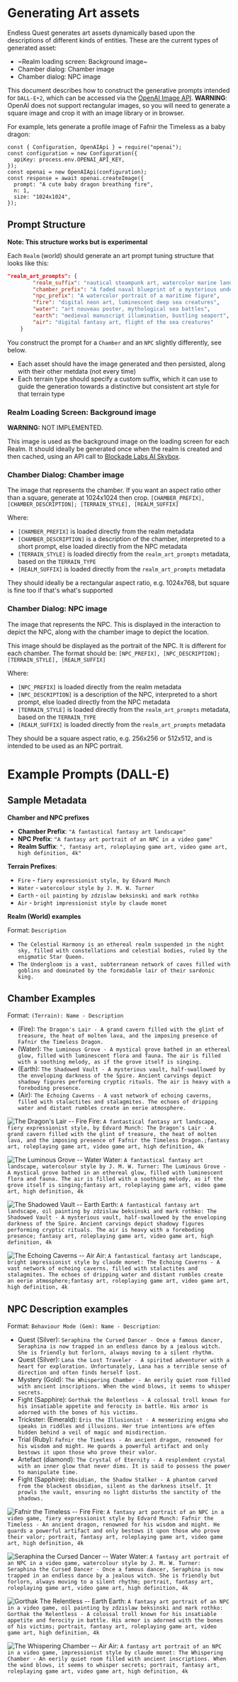# Generating Art assets

Endless Quest generates art assets dynamically based upon the descriptions of different kinds of entities. These are the current types of generated asset:
* ~Realm loading screen: Background image~
* Chamber dialog: Chamber image
* Chamber dialog: NPC image

This document describes how to construct the generative prompts intended for `DALL-E•2`, which can be accessed via the [OpenAI Image API](https://platform.openai.com/docs/api-reference/images/create). **WARNING**: OpenAI does not support rectangular images, so you will need to generate a square image and crop it with an image library or in browser.

For example, lets generate a profile image of Fafnir the Timeless as a baby dragon:

```node
const { Configuration, OpenAIApi } = require("openai");
const configuration = new Configuration({
  apiKey: process.env.OPENAI_API_KEY,
});
const openai = new OpenAIApi(configuration);
const response = await openai.createImage({
  prompt: "A cute baby dragon breathing fire",
  n: 1,
  size: "1024x1024",
});
```

## Prompt Structure

__**Note:** This structure works but is experimental__

Each `Realm` (world) should generate an art prompt tuning structure that looks like this:

```json
"realm_art_prompts": {
        "realm_suffix": "nautical steampunk art, watercolor marine landscape, vintage nautical charts",
        "chamber_prefix": "A faded naval blueprint of a mysterious undersea structure",
        "npc_prefix": "A watercolor portrait of a maritime figure",
        "fire": "digital neon art, luminescent deep sea creatures",
        "water": "art nouveau poster, mythological sea battles",
        "earth": "medieval manuscript illumination, bustling seaport",
        "air": "digital fantasy art, flight of the sea creatures"
    }
```

You construct the prompt for a `Chamber` and an `NPC` slightly differently, see below.
* Each asset should have the image generated and then persisted, along with their other metdata (not every time)
* Each terrain type should specify a custom suffix, which it can use to guide the generation towards a distinctive but consistent art style for that terrain type

### Realm Loading Screen: Background image

**WARNING:** NOT IMPLEMENTED.

This image is used as the background image on the loading screen for each Realm. It should ideally be generated once when the realm is created and then cached, using an API call to [Blockade Labs AI Skybox](https://www.blockadelabs.com/).

### Chamber Dialog: Chamber image

The image that represents the chamber. If you want an aspect ratio other than a square, generate at 1024x1024 then crop.
`[CHAMBER_PREFIX], [CHAMBER_DESCRIPTION]; [TERRAIN_STYLE], [REALM_SUFFIX]`

Where:
* `[CHAMBER_PREFIX]` is loaded directly from the realm metadata
* `[CHAMBER_DESCRIPTION]` is a description of the chamber, interpreted to a short prompt, else loaded directly from the NPC metadata
* `[TERRAIN_STYLE]` is loaded directly from the `realm_art_prompts` metadata, based on the `TERRAIN_TYPE`
* `[REALM_SUFFIX]` is loaded directly from the `realm_art_prompts` metadata 

They should ideally be a rectangular aspect ratio, e.g. 1024x768, but square is fine too if that's what's supported

### Chamber Dialog: NPC image

The image that represents the NPC. This is displayed in the interaction to depict the NPC, along with the chamber image to depict the location.

This image should be displayed as the portrait of the NPC. It is different for each chamber. The format should be:
`[NPC_PREFIX], [NPC_DESCRIPTION]; [TERRAIN_STYLE], [REALM_SUFFIX]`

Where:
* `[NPC_PREFIX]` is loaded directly from the realm metadata
* `[NPC_DESCRIPTION]` is a description of the NPC, interpreted to a short prompt, else loaded directly from the NPC metadata
* `[TERRAIN_STYLE]` is loaded directly from the `realm_art_prompts` metadata, based on the `TERRAIN_TYPE`
* `[REALM_SUFFIX]` is loaded directly from the `realm_art_prompts` metadata 

They should be a square aspect ratio, e.g. 256x256 or 512x512, and is intended to be used as an NPC portrait.

# Example Prompts (DALL-E)

## Sample Metadata

**Chamber and NPC prefixes**

* **Chamber Prefix**: `"A fantastical fantasy art landscape"`
* **NPC Prefix**: `"A fantasy art portrait of an NPC in a video game"`
* **Realm Suffix**: `", fantasy art, roleplaying game art, video game art, high definition, 4k"`

**Terrain Prefixes**:

* `Fire` - `fiery expressionist style, by Edvard Munch`
* `Water` - `watercolour style by J. M. W. Turner`
* `Earth` - `oil painting by zdzislaw beksinski and mark rothko`
* `Air` - `bright impressionist style by claude monet`

**Realm (World) examples**

Format: `Description`

* `The Celestial Harmony is an ethereal realm suspended in the night sky, filled with constellations and celestial bodies, ruled by the enigmatic Star Queen.`
* `The Undergloom is a vast, subterranean network of caves filled with goblins and dominated by the formidable lair of their sardonic king.`

## Chamber Examples

Format: `(Terrain): Name - Description`

* (Fire): `The Dragon's Lair - A grand cavern filled with the glint of treasure, the heat of molten lava, and the imposing presence of Fafnir the Timeless Dragon.`
* (Water): `The Luminous Grove - A mystical grove bathed in an ethereal glow, filled with luminescent flora and fauna. The air is filled with a soothing melody, as if the grove itself is singing.`
* (Earth): `The Shadowed Vault - A mysterious vault, half-swallowed by the enveloping darkness of the Spire. Ancient carvings depict shadowy figures performing cryptic rituals. The air is heavy with a foreboding presence.`
* (Air): `The Echoing Caverns - A vast network of echoing caverns, filled with stalactites and stalagmites. The echoes of dripping water and distant rumbles create an eerie atmosphere.`

![The Dragon's Lair -- Fire](/Assets/art/Chambers/the-dragons-lair--fire.png)
Fire: `A fantastical fantasy art landscape, fiery expressionist style, by Edvard Munch: The Dragon's Lair - A grand cavern filled with the glint of treasure, the heat of molten lava, and the imposing presence of Fafnir the Timeless Dragon.;fantasy art, roleplaying game art, video game art, high definition, 4k`

![The Luminous Grove -- Water](/Assets/art/Chambers/the_luminous_grove--water.png)
Water: `A fantastical fantasy art landscape, watercolour style by J. M. W. Turner: The Luminous Grove - A mystical grove bathed in an ethereal glow, filled with luminescent flora and fauna. The air is filled with a soothing melody, as if the grove itself is singing;fantasy art, roleplaying game art, video game art, high definition, 4k`

![The Shadowed Vault -- Earth](/Assets/art/Chambers/the-shadowed-vault--earth.png)
Earth: `A fantastical fantasy art landscape, oil painting by zdzislaw beksinski and mark rothko: The Shadowed Vault - A mysterious vault, half-swallowed by the enveloping darkness of the Spire. Ancient carvings depict shadowy figures performing cryptic rituals. The air is heavy with a foreboding presence; fantasy art, roleplaying game art, video game art, high definition, 4k`

![The Echoing Caverns -- Air](/Assets/art/Chambers/the-echoing-caverns--air.png)
Air: `A fantastical fantasy art landscape, bright impressionist style by claude monet: The Echoing Caverns - A vast network of echoing caverns, filled with stalactites and stalagmites. The echoes of dripping water and distant rumbles create an eerie atmosphere;fantasy art, roleplaying game art, video game art, high definition, 4k`

## NPC Description examples

Format: `Behaviour Mode (Gem): Name - Description`:

* Quest (Silver): `Seraphina the Cursed Dancer - Once a famous dancer, Seraphina is now trapped in an endless dance by a jealous witch. She is friendly but forlorn, always moving to a silent rhythm.`
* Quest (Silver): `Lana the Lost Traveler - A spirited adventurer with a heart for exploration. Unfortunately, Lana has a terrible sense of direction and often finds herself lost.`
* Mystery (Gold): `The Whispering Chamber - An eerily quiet room filled with ancient inscriptions. When the wind blows, it seems to whisper secrets.`
* Fight (Sapphire): `Gorthak the Relentless - A colossal troll known for his insatiable appetite and ferocity in battle. His armor is adorned with the bones of his victims.`
* Trickster: (Emerald): `Eris the Illusionist - A mesmerizing enigma who speaks in riddles and illusions. Her true intentions are often hidden behind a veil of magic and misdirection.`
* Trial (Ruby): `Fafnir the Timeless - An ancient dragon, renowned for his wisdom and might. He guards a powerful artifact and only bestows it upon those who prove their valor.`
* Artefact (diamond): `The Crystal of Eternity - A resplendent crystal with an inner glow that never dims. It is said to possess the power to manipulate time.`
* Fight (Sapphire): `Obsidian, the Shadow Stalker - A phantom carved from the blackest obsidian, silent as the darkness itself. It prowls the vault, ensuring no light disturbs the sanctity of the shadows.`

![Fafnir the Timeless -- Fire](/Assets/art/NPCs/fafnir-the-timeless--fire.png)
Fire: `A fantasy art portrait of an NPC in a video game, fiery expressionist style by Edvard Munch: Fafnir the Timeless - An ancient dragon, renowned for his wisdom and might. He guards a powerful artifact and only bestows it upon those who prove their valor; portrait, fantasy art, roleplaying game art, video game art, high definition, 4k`

![Seraphina the Cursed Dancer -- Water](/Assets/art/NPCs/seraphina-the-cursed-dancer--water.png)
Water: `A fantasy art portrait of an NPC in a video game, watercolour style by J. M. W. Turner: Seraphina the Cursed Dancer - Once a famous dancer, Seraphina is now trapped in an endless dance by a jealous witch. She is friendly but forlorn, always moving to a silent rhythm; portrait, fantasy art, roleplaying game art, video game art, high definition, 4k`

![Gorthak The Relentless -- Earth](/Assets/art/NPCs/gorthak-the-relentless--earth.png)
Earth: `A fantasy art portrait of an NPC in a video game, oil painting by zdzislaw beksinski and mark rothko: Gorthak the Relentless - A colossal troll known for his insatiable appetite and ferocity in battle. His armor is adorned with the bones of his victims; portrait, fantasy art, roleplaying game art, video game art, high definition, 4k`

![The Whispering Chamber -- Air](/Assets/art/NPCs/the-whispering-chamber--air.png)
Air: `A fantasy art portrait of an NPC in a video game, impressionist style by claude monet: The Whispering Chamber - An eerily quiet room filled with ancient inscriptions. When the wind blows, it seems to whisper secrets; portrait, fantasy art, roleplaying game art, video game art, high definition, 4k`
